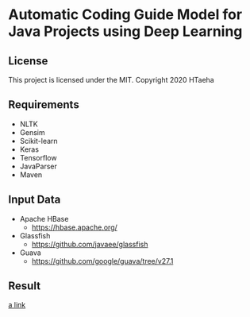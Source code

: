 # Automatic Coding Guide Model for Java Projects using Deep Learning

## License

This project is licensed under the MIT. Copyright 2020 HTaeha

## Requirements
* NLTK
* Gensim
* Scikit-learn
* Keras
* Tensorflow
* JavaParser
* Maven

## Input Data
* Apache HBase
    * https://hbase.apache.org/
* Glassfish
    * https://github.com/javaee/glassfish
* Guava
    * https://github.com/google/guava/tree/v27.1

## Result
[a link](https://drive.google.com/drive/folders/1QjsDYji0VGRAbCNrAUnfBdkWSXEKwVbA?usp=sharing)
